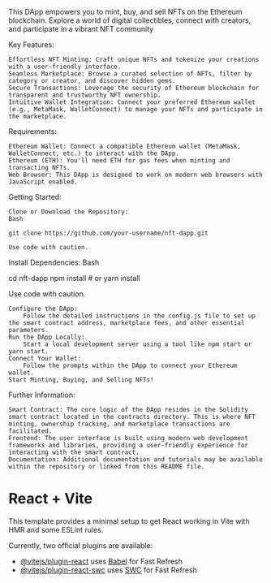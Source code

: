 This DApp empowers you to mint, buy, and sell NFTs on the Ethereum blockchain. Explore a world of digital collectibles, connect with creators, and participate in a vibrant NFT community

Key Features:

    Effortless NFT Minting: Craft unique NFTs and tokenize your creations with a user-friendly interface.
    Seamless Marketplace: Browse a curated selection of NFTs, filter by category or creator, and discover hidden gems.
    Secure Transactions: Leverage the security of Ethereum blockchain for transparent and trustworthy NFT ownership.
    Intuitive Wallet Integration: Connect your preferred Ethereum wallet (e.g., MetaMask, WalletConnect) to manage your NFTs and participate in the marketplace.

Requirements:

    Ethereum Wallet: Connect a compatible Ethereum wallet (MetaMask, WalletConnect, etc.) to interact with the DApp.
    Ethereum (ETH): You'll need ETH for gas fees when minting and transacting NFTs.
    Web Browser: This DApp is designed to work on modern web browsers with JavaScript enabled.

Getting Started:

    Clone or Download the Repository:
    Bash

    git clone https://github.com/your-username/nft-dapp.git

    Use code with caution.

Install Dependencies:
Bash

cd nft-dapp
npm install  # or yarn install

Use code with caution.

    Configure the DApp:
        Follow the detailed instructions in the config.js file to set up the smart contract address, marketplace fees, and other essential parameters.
    Run the DApp Locally:
        Start a local development server using a tool like npm start or yarn start.
    Connect Your Wallet:
        Follow the prompts within the DApp to connect your Ethereum wallet.
    Start Minting, Buying, and Selling NFTs!

Further Information:

    Smart Contract: The core logic of the DApp resides in the Solidity smart contract located in the contracts directory. This is where NFT minting, ownership tracking, and marketplace transactions are facilitated.
    Frontend: The user interface is built using modern web development frameworks and libraries, providing a user-friendly experience for interacting with the smart contract.
    Documentation: Additional documentation and tutorials may be available within the repository or linked from this README file.

# React + Vite 

This template provides a minimal setup to get React working in Vite with HMR and some ESLint rules.

Currently, two official plugins are available:

- [@vitejs/plugin-react](https://github.com/vitejs/vite-plugin-react/blob/main/packages/plugin-react/README.md) uses [Babel](https://babeljs.io/) for Fast Refresh
- [@vitejs/plugin-react-swc](https://github.com/vitejs/vite-plugin-react-swc) uses [SWC](https://swc.rs/) for Fast Refresh

